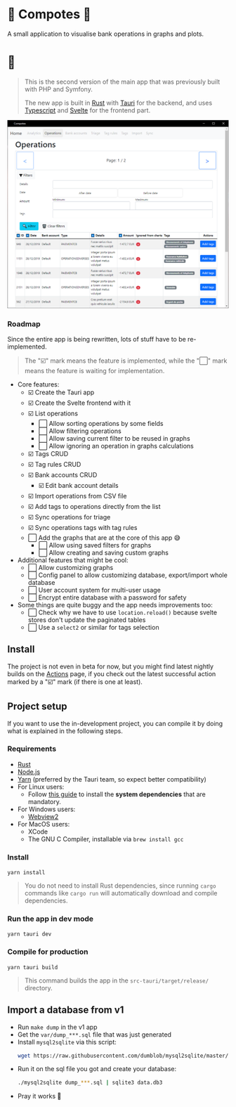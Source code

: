 🍎 Compotes 🍏
=============

A small application to visualise bank operations in graphs and plots.

# 🧮

> This is the second version of the main app that was previously built with PHP and Symfony.
> 
> The new app is built in [Rust](https://www.rust-lang.org/) with [Tauri](https://tauri.studio/) for the backend, and uses [Typescript](https://www.typescriptlang.org/) and [Svelte](https://svelte.dev/) for the frontend part. 

![App screenshot](docs/capture1.png)

### Roadmap

Since the entire app is being rewritten, lots of stuff have to be re-implemented.

> The "☑️" mark means the feature is implemented, while the "⬜️" mark means the feature is waiting for implementation.

* Core features:
  * ☑️ Create the Tauri app
  * ☑️ Create the Svelte frontend with it
  * ☑️ List operations
    * ⬜️ Allow sorting operations by some fields
    * ⬜️ Allow filtering operations
    * ⬜️ Allow saving current filter to be reused in graphs
    * ⬜️ Allow ignoring an operation in graphs calculations
  * ☑️ Tags CRUD
  * ☑️ Tag rules CRUD
  * ☑️ Bank accounts CRUD
    * ☑️ Edit bank account details
  * ☑️ Import operations from CSV file
  * ☑️ Add tags to operations directly from the list
  * ☑️ Sync operations for triage
  * ☑️ Sync operations tags with tag rules
  * ⬜️ Add the graphs that are at the core of this app 😅
    * ⬜️ Allow using saved filters for graphs 
    * ⬜️ Allow creating and saving custom graphs 
* Additional features that might be cool:
  * ⬜️ Allow customizing graphs
  * ⬜️ Config panel to allow customizing database, export/import whole database
  * ⬜️ User account system for multi-user usage
  * ⬜️ Encrypt entire database with a password for safety
* Some things are quite buggy and the app needs improvements too:
  * ⬜️ Check why we have to use `location.reload()` because svelte stores don't update the paginated tables
  * ⬜️ Use a `select2` or similar for tags selection

## Install

The project is not even in beta for now, but you might find latest nightly builds on the [Actions](https://github.com/Orbitale/Compotes/actions) page, if you check out the latest successful action marked by a "☑️" mark (if there is one at least).

## Project setup

If you want to use the in-development project, you can compile it by doing what is explained in the following steps.

### Requirements

* [Rust](https://www.rust-lang.org/tools/install)
* [Node.js](https://nodejs.org/en/download/)
* [Yarn](https://yarnpkg.com/getting-started/install) (preferred by the Tauri team, so expect better compatibility)
* For Linux users:
  * Follow [this guide](https://tauri.studio/docs/getting-started/setting-up-linux#1-system-dependencies) to install the **system dependencies** that are mandatory.
* For Windows users:
  * [Webview2](https://developer.microsoft.com/en-us/microsoft-edge/webview2/#download-section)
* For MacOS users:
  * XCode
  * The GNU C Compiler, installable via `brew install gcc`

### Install

```
yarn install
```

> You do not need to install Rust dependencies, since running `cargo` commands like `cargo run` will automatically download and compile dependencies.

### Run the app in dev mode

```
yarn tauri dev
```

### Compile for production

```
yarn tauri build
```

> This command builds the app in the `src-tauri/target/release/` directory.

## Import a database from v1

* Run `make dump` in the v1 app
* Get the `var/dump_***.sql` file that was just generated
* Install `mysql2sqlite` via this script:
   ```bash
   wget https://raw.githubusercontent.com/dumblob/mysql2sqlite/master/mysql2sqlite
   ```
* Run it on the sql file you got and create your database:
   ```bash
   ./mysql2sqlite dump_***.sql | sqlite3 data.db3
   ```
* Pray it works 🙏
